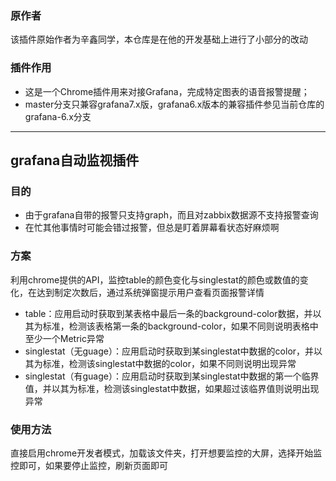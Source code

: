 
### 原作者

该插件原始作者为辛鑫同学，本仓库是在他的开发基础上进行了小部分的改动

### 插件作用

- 这是一个Chrome插件用来对接Grafana，完成特定图表的语音报警提醒；
- master分支只兼容grafana7.x版，grafana6.x版本的兼容插件参见当前仓库的grafana-6.x分支

<hr/>

## grafana自动监视插件

### 目的

* 由于grafana自带的报警只支持graph，而且对zabbix数据源不支持报警查询
* 在忙其他事情时可能会错过报警，但总是盯着屏幕看状态好麻烦啊

### 方案

利用chrome提供的API，监控table的颜色变化与singlestat的颜色或数值的变化，在达到制定次数后，通过系统弹窗提示用户查看页面报警详情

* table：应用启动时获取到某表格中最后一条的background-color数据，并以其为标准，检测该表格第一条的background-color，如果不同则说明表格中至少一个Metric异常
* singlestat（无guage）：应用启动时获取到某singlestat中数据的color，并以其为标准，检测该singlestat中数据的color，如果不同则说明出现异常
* singlestat（有guage）：应用启动时获取到某singlestat中数据的第一个临界值，并以其为标准，检测该singlestat中数据，如果超过该临界值则说明出现异常

### 使用方法

直接启用chrome开发者模式，加载该文件夹，打开想要监控的大屏，选择开始监控即可，如果要停止监控，刷新页面即可


